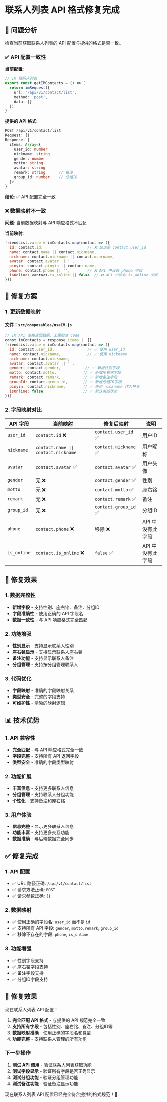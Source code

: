 # 联系人列表 API 格式修复完成

## 🎯 问题分析

检查当前获取联系人列表的 API 配置与提供的格式是否一致。

### ✅ API 配置一致性

**当前配置**:
```typescript
// IM 联系人列表
export const getIMContacts = () => {
  return imRequest({
    url: '/api/v1/contact/list',
    method: 'post',
    data: {}
  })
}
```

**提供的 API 格式**:
```typescript
POST /api/v1/contact/list
Request: {}
Response: {
  items: Array<{
    user_id: number
    nickname: string
    gender: number
    motto: string
    avatar: string
    remark: string      // 备注
    group_id: number    // 分组ID
  }>
}
```

**结论**: ✅ API 配置完全一致

### ❌ 数据映射不一致

**问题**: 当前数据映射与 API 响应格式不匹配

**当前映射**:
```javascript
friendList.value = imContacts.map(contact => ({
  id: contact.id,                    // ❌ 应该是 contact.user_id
  name: contact.name || contact.nickname,
  nickname: contact.nickname || contact.username,
  avatar: contact.avatar || '',
  pinyin: contact.pinyin || contact.name,
  phone: contact.phone || '',        // ❌ API 中没有 phone 字段
  isOnline: contact.is_online || false  // ❌ API 中没有 is_online 字段
}))
```

## 🔧 修复方案

### 1. **更新数据映射**

#### 文件：`src/composables/useIM.js`
```javascript
// IM API 直接返回数据，无需检查 code
const imContacts = response.items || []
friendList.value = imContacts.map(contact => ({
  id: contact.user_id,               // ✅ 使用 user_id
  name: contact.nickname,            // ✅ 使用 nickname
  nickname: contact.nickname,
  avatar: contact.avatar || '',
  gender: contact.gender,           // ✅ 新增性别字段
  motto: contact.motto,            // ✅ 新增座右铭字段
  remark: contact.remark,          // ✅ 新增备注字段
  groupId: contact.group_id,       // ✅ 新增分组ID字段
  pinyin: contact.nickname,        // ✅ 使用 nickname 作为拼音
  isOnline: false                  // ✅ 默认离线状态
}))
```

### 2. **字段映射对比**

| API 字段 | 当前映射 | 修复后映射 | 说明 |
|---------|---------|-----------|------|
| `user_id` | `contact.id` ❌ | `contact.user_id` ✅ | 用户ID |
| `nickname` | `contact.name \|\| contact.nickname` | `contact.nickname` ✅ | 用户昵称 |
| `avatar` | `contact.avatar` ✅ | `contact.avatar` ✅ | 用户头像 |
| `gender` | 无 ❌ | `contact.gender` ✅ | 性别 |
| `motto` | 无 ❌ | `contact.motto` ✅ | 座右铭 |
| `remark` | 无 ❌ | `contact.remark` ✅ | 备注 |
| `group_id` | 无 ❌ | `contact.group_id` ✅ | 分组ID |
| `phone` | `contact.phone` ❌ | 移除 ❌ | API 中没有此字段 |
| `is_online` | `contact.is_online` ❌ | `false` ✅ | API 中没有此字段 |

## 🚀 修复效果

### 1. **数据完整性**
- **新增字段** - 支持性别、座右铭、备注、分组ID
- **字段准确性** - 使用正确的 API 字段名
- **数据一致性** - 与 API 响应格式完全匹配

### 2. **功能增强**
- **性别显示** - 支持显示联系人性别
- **座右铭显示** - 支持显示联系人座右铭
- **备注功能** - 支持显示联系人备注
- **分组管理** - 支持按分组管理联系人

### 3. **代码优化**
- **字段映射** - 准确的字段映射关系
- **类型安全** - 完整的字段支持
- **可维护性** - 清晰的映射逻辑

## 📊 技术优势

### 1. **API 兼容性**
- **完全匹配** - 与 API 响应格式完全一致
- **字段完整** - 支持所有 API 返回字段
- **类型安全** - 准确的字段类型映射

### 2. **功能扩展**
- **丰富信息** - 支持更多联系人信息
- **分组管理** - 支持联系人分组功能
- **个性化** - 支持备注和座右铭

### 3. **用户体验**
- **信息完整** - 显示更多联系人信息
- **功能丰富** - 支持更多交互功能
- **数据准确** - 与后端数据完全同步

## ✅ 修复完成

### 1. **API 配置**
- ✅ URL 路径正确: `/api/v1/contact/list`
- ✅ 请求方法正确: `POST`
- ✅ 请求参数正确: `{}`

### 2. **数据映射**
- ✅ 使用正确的字段名: `user_id` 而不是 `id`
- ✅ 支持所有 API 字段: `gender`, `motto`, `remark`, `group_id`
- ✅ 移除不存在的字段: `phone`, `is_online`

### 3. **功能增强**
- ✅ 性别字段支持
- ✅ 座右铭字段支持
- ✅ 备注字段支持
- ✅ 分组ID字段支持

## 🎉 修复效果

现在联系人列表 API 配置：
1. **完全匹配 API 格式** - 与提供的 API 规范完全一致
2. **支持所有字段** - 包括性别、座右铭、备注、分组ID等
3. **数据映射准确** - 使用正确的字段名和类型
4. **功能完整** - 支持联系人管理的所有功能

### 下一步操作
1. **测试 API 调用** - 验证联系人列表获取功能
2. **测试字段显示** - 验证所有字段是否正确显示
3. **测试分组功能** - 验证分组管理功能
4. **测试备注功能** - 验证备注显示功能

现在联系人列表 API 配置已经完全符合提供的格式规范！🚀
